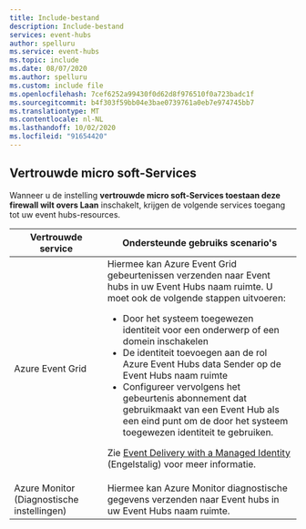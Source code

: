 ```yaml
---
title: Include-bestand
description: Include-bestand
services: event-hubs
author: spelluru
ms.service: event-hubs
ms.topic: include
ms.date: 08/07/2020
ms.author: spelluru
ms.custom: include file
ms.openlocfilehash: 7cef6252a99430f0d62d8f976510f0a723badc1f
ms.sourcegitcommit: b4f303f59bb04e3bae0739761a0eb7e974745bb7
ms.translationtype: MT
ms.contentlocale: nl-NL
ms.lasthandoff: 10/02/2020
ms.locfileid: "91654420"
---
```

## <a name="trusted-microsoft-services"></a>Vertrouwde micro soft-Services
Wanneer u de instelling **vertrouwde micro soft-Services toestaan deze firewall wilt overs Laan** inschakelt, krijgen de volgende services toegang tot uw event hubs-resources.

| Vertrouwde service | Ondersteunde gebruiks scenario's | 
| --------------- | ------------------------- | 
| Azure Event Grid | Hiermee kan Azure Event Grid gebeurtenissen verzenden naar Event hubs in uw Event Hubs naam ruimte. U moet ook de volgende stappen uitvoeren: <ul><li>Door het systeem toegewezen identiteit voor een onderwerp of een domein inschakelen</li><li>De identiteit toevoegen aan de rol Azure Event Hubs data Sender op de Event Hubs naam ruimte</li><li>Configureer vervolgens het gebeurtenis abonnement dat gebruikmaakt van een Event Hub als een eind punt om de door het systeem toegewezen identiteit te gebruiken.</li></ul> <p>Zie [Event Delivery with a Managed Identity](../articles/event-grid/managed-service-identity.md) (Engelstalig) voor meer informatie.</p>|
| Azure Monitor (Diagnostische instellingen) | Hiermee kan Azure Monitor diagnostische gegevens verzenden naar Event hubs in uw Event Hubs naam ruimte. |